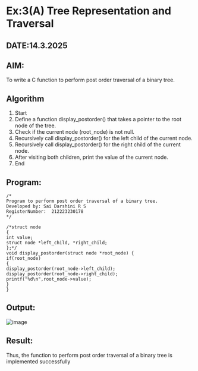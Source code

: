 # Ex:3(A) Tree Representation and Traversal
## DATE:14.3.2025
## AIM:
To write a C function to perform post order traversal of a binary tree.

## Algorithm
1. Start 
2. Define a function display_postorder() that takes a pointer to the root node of the tree. 
3. Check if the current node (root_node) is not null. 
4. Recursively call display_postorder() for the left child of the current node. 
5. Recursively call display_postorder() for the right child of the current node. 
6. After visiting both children, print the value of the current node. 
7. End

## Program:
```
/*
Program to perform post order traversal of a binary tree.
Developed by: Sai Darshini R S 
RegisterNumber:  212223230178 
*/
 
/*struct node 
{ 
int value; 
struct node *left_child, *right_child; 
};*/ 
void display_postorder(struct node *root_node) { 
if(root_node) 
{ 
display_postorder(root_node->left_child); 
display_postorder(root_node->right_child); 
printf("%d\n",root_node->value); 
} 
}

```

## Output:
![image](https://github.com/user-attachments/assets/5af6d05d-12ae-4e3a-bc95-d1964c9f608b)



## Result:
Thus, the function to perform post order traversal of a binary tree is implemented successfully
